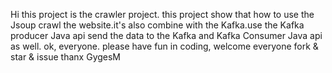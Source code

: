 
Hi
   this project is the crawler project. this project show that how to use the 
Jsoup crawl the website.it's also combine with the Kafka.use the Kafka producer Java api send the data to the Kafka and Kafka Consumer Java api as well.
 	ok, everyone. please have fun in coding, welcome everyone fork & star & issue
									thanx
									GygesM   
